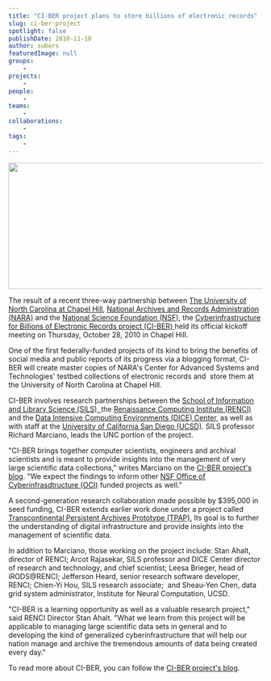 ```yaml
---
title: "CI-BER project plans to store billions of electronic records"
slug: ci-ber-project
spotlight: false
publishDate: 2010-11-10
author: subers
featuredImage: null
groups:
    - 
projects:
    - 
people:
    - 
teams: 
    - 
collaborations:
    - 
tags:
    - 
---
```

<a href="https://www.renci.org/wp-content/uploads/2010/11/sils-logo.jpg"><img class="alignnone size-full wp-image-6508" title="sils-logo" src="https://www.renci.org/wp-content/uploads/2010/11/sils-logo.jpg" alt="" width="630" height="250" /></a>

The result of a recent three-way partnership between <a href="http://www.unc.edu">The University of North Carolina at Chapel Hill</a>, <a href="http://www.archives.gov/">National Archives and Records Administration (NARA)</a> and the <a href="http://www.nsf.gov/dir/index.jsp?org=OCI">National Science Foundation (NSF)</a>, the <a href="http://ci-ber.blogspot.com/p/about-ci-ber.html">Cyberinfrastructure for Billions of Electronic Records project (CI-BER) </a>held its official kickoff meeting on Thursday, October 28, 2010 in Chapel Hill.

One of the first federally-funded projects of its kind to bring the benefits of social media and public reports of its progress via a blogging format, CI-BER will create master copies of NARA's Center for Advanced Systems and Technologies' testbed collections of electronic records and  store them at the University of North Carolina at Chapel Hill.<!--more-->

CI-BER involves research partnerships between the <a href="http://sils.unc.edu/">School of Information and Library Science (SILS), </a>the <a href="https://renci.org/">Renaissance Computing Institute (RENCI)</a> and the <a href="http://dice.unc.edu/">Data Intensive Computing Environments (DICE) Center</a>, as well as with staff at the <a href="http://www.ucsd.edu/">University of California San Diego (UCSD)</a>. SILS professor Richard Marciano, leads the UNC portion of the project.

"CI-BER brings together computer scientists, engineers and archival scientists and is meant to provide insights into the management of very large scientific data collections," writes Marciano on the <a href="http://ci-ber.blogspot.com/p/about-bloggers.html">CI-BER project's blo</a><a href="http://ci-ber.blogspot.com/p/about-bloggers.html">g</a>. "We expect the findings to inform other <a href="http://www.nsf.gov/dir/index.jsp?org=OCI">NSF Office of Cyberinfrasdtructure (OCI)</a> funded projects as well."

A second-generation research collaboration made possible by $395,000 in seed funding, CI-BER extends earlier work done under a project called <a href="https://ils.unc.edu/digccurr2009/1c-moore.pdf">Transcontinental Persistent Archives Prototype (TPAP).</a> Its goal is to further the understanding of digital infrastructure and provide insights into the management of scientific data.

In addition to Marciano, those working on the project include: Stan Ahalt, director of RENCI; Arcot Rajasekar, SILS professor and DICE Center director of research and technology, and chief scientist; Leesa Brieger, head of iRODS@RENCI; Jefferson Heard, senior research software developer, RENCI; Chien-Yi Hou, SILS research associate;  and Sheau-Yen Chen, data grid system administrator, Institute for Neural Computation, UCSD.

"CI-BER is a learning opportunity as well as a valuable research project," said RENCI Director Stan Ahalt. "What we learn from this project will be applicable to managing large scientific data sets in general and to developing the kind of generalized cyberinfrastructure that will help our nation manage and archive the tremendous amounts of data being created every day."

To read more about CI-BER, you can follow the <a href="http://ci-ber.blogspot.com/" target="_blank" rel="noopener">CI-BER project's blog</a>.
